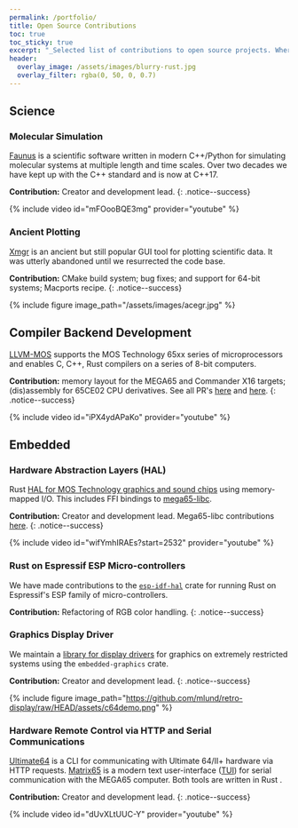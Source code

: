 ```yaml
---
permalink: /portfolio/
title: Open Source Contributions
toc: true
toc_sticky: true
excerpt: "_Selected list of contributions to open source projects. Where available, links to short video presentations by or with us are provided._"
header:
  overlay_image: /assets/images/blurry-rust.jpg
  overlay_filter: rgba(0, 50, 0, 0.7)
---
```

## Science 

### Molecular Simulation

[Faunus](https://githib.com/mlund/faunus) is a scientific software written in modern C++/Python for simulating
molecular systems at multiple length and time scales.
Over two decades we have kept up with the C++ standard and is now at C++17.

**Contribution:** Creator and development lead.
{: .notice--success}

{% include video id="mFOooBQE3mg" provider="youtube" %}


### Ancient Plotting

[Xmgr](https://github.com/mlund/xmgr-resurrection) is an ancient but still popular GUI tool
for plotting scientific data. It was utterly abandoned until we resurrected the code base.

**Contribution:** CMake build system; bug fixes; and support for 64-bit systems; Macports recipe.
{: .notice--success}

{% include figure image_path="/assets/images/acegr.jpg" %}

## Compiler Backend Development

[LLVM-MOS](https://githib.com/llvm-mos) supports the MOS Technology 65xx series of microprocessors and enables C, C++, Rust compilers on a series of 8-bit computers.

**Contribution:** memory layout for the MEGA65 and Commander X16 targets; (dis)assembly for 65CE02 CPU derivatives.
See all PR's
[here](https://github.com/llvm-mos/llvm-mos/pulls?q=is%3Apr+author%3Amlund+) and
[here](https://github.com/llvm-mos/llvm-mos-sdk/pulls?q=is%3Apr+author%3Amlund+).
{: .notice--success}

{% include video id="iPX4ydAPaKo" provider="youtube" %}

## Embedded

### Hardware Abstraction Layers (HAL)

<i class="fab fa-rust"></i> Rust
[HAL for MOS Technology graphics and sound chips](https://githib.com/mlund/mos-hardware) using memory-mapped I/O.
This includes FFI bindings to [mega65-libc](https://github.com/MEGA65/mega65-libc).

**Contribution:** Creator and development lead. Mega65-libc contributions [here](https://github.com/mega65/mega65-libc/pulls?q=author%3Amlund+).
{: .notice--success}

{% include video id="wifYmhIRAEs?start=2532" provider="youtube" %}

### Rust on Espressif ESP Micro-controllers

We have made contributions to the [`esp-idf-hal`](https://crates.io/crates/esp-idf-hal)
crate for running Rust on Espressif's ESP family of micro-controllers.

**Contribution:** Refactoring of RGB color handling.
{: .notice--success}

### Graphics Display Driver

We maintain a [library for display drivers](https://crates.io/crates/retro-display)
for graphics on extremely restricted systems using the `embedded-graphics` crate.

**Contribution:** Creator and development lead.
{: .notice--success}

{% include figure image_path="https://github.com/mlund/retro-display/raw/HEAD/assets/c64demo.png" %}

### Hardware Remote Control via HTTP and Serial Communications

[Ultimate64](https://githib.com/mlund/ultimate64) is a CLI for communicating with Ultimate 64/II+ hardware via HTTP requests.
[Matrix65](https://githib.com/mlund/matrix) is a modern text user-interface
([TUI](https://en.wikipedia.org/wiki/Text-based_user_interface))
for serial communication with the MEGA65 computer.
Both tools are written in Rust <i class="fab fa-rust"></i>.

**Contribution:** Creator and development lead.
{: .notice--success}

{% include video id="dUvXLtUUC-Y" provider="youtube" %}


